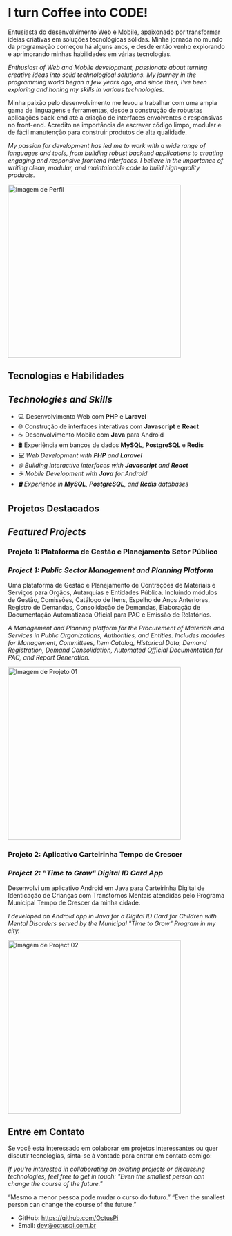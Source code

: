 # I turn Coffee into CODE!


Entusiasta do desenvolvimento Web e Mobile, apaixonado por transformar ideias criativas em soluções tecnológicas sólidas. Minha jornada no mundo da programação começou há alguns anos, e desde então venho explorando e aprimorando minhas habilidades em várias tecnologias.

_Enthusiast of Web and Mobile development, passionate about turning creative ideas into solid technological solutions. My journey in the programming world began a few years ago, and since then, I've been exploring and honing my skills in various technologies._

Minha paixão pelo desenvolvimento me levou a trabalhar com uma ampla gama de linguagens e ferramentas, desde a construção de robustas aplicações back-end até a criação de interfaces envolventes e responsivas no front-end. Acredito na importância de escrever código limpo, modular e de fácil manutenção para construir produtos de alta qualidade.

_My passion for development has led me to work with a wide range of languages and tools, from building robust backend applications to creating engaging and responsive frontend interfaces. I believe in the importance of writing clean, modular, and maintainable code to build high-quality products._


<img src="https://octuspi.com.br/gitprofile/CODE.png" alt="Imagem de Perfil" width="400" />

## Tecnologias e Habilidades
## _Technologies and Skills_

- 💻 Desenvolvimento Web com **PHP** e **Laravel**
- 🌐 Construção de interfaces interativas com **Javascript** e **React**
- ☕ Desenvolvimento Mobile com **Java** para Android
- 🛢️ Experiência em bancos de dados **MySQL**, **PostgreSQL** e **Redis**
- _💻 Web Development with **PHP** and **Laravel**_
- _🌐 Building interactive interfaces with **Javascript** and **React**_
- _☕ Mobile Development with **Java** for Android_
- _🛢️ Experience in **MySQL**, **PostgreSQL**, and **Redis** databases_

## Projetos Destacados
## _Featured Projects_

### Projeto 1: Plataforma de Gestão e Planejamento Setor Público
### _Project 1: Public Sector Management and Planning Platform_

Uma plataforma de Gestão e Planejamento de Contrações de Materiais e Serviços para Orgãos, Autarquias e Entidades Pública.
Incluindo módulos de Gestão, Comissões, Catálogo de Itens, Espelho de Anos Anteriores, Registro de Demandas, Consolidação de Demandas, Elaboração de Documentação Automatizada Oficial para PAC e Emissão de Relatórios.

_A Management and Planning platform for the Procurement of Materials and Services in Public Organizations, Authorities, and Entities. Includes modules for Management, Committees, Item Catalog, Historical Data, Demand Registration, Demand Consolidation, Automated Official Documentation for PAC, and Report Generation._

<img src="https://octuspi.com.br/gitprofile/project-01.png" alt="Imagem de Projeto 01" width="400" />


### Projeto 2: Aplicativo Carteirinha Tempo de Crescer
### _Project 2: "Time to Grow" Digital ID Card App_

Desenvolvi um aplicativo Android em Java para Carteirinha Digital de Identicação de Crianças com Transtornos Mentais atendidas pelo Programa Municipal Tempo de Crescer da minha cidade.

_I developed an Android app in Java for a Digital ID Card for Children with Mental Disorders served by the Municipal "Time to Grow" Program in my city._

<img src="https://octuspi.com.br/gitprofile/project-02.jpeg" alt="Imagem de Project 02" width="400" />

## Entre em Contato

Se você está interessado em colaborar em projetos interessantes ou quer discutir tecnologias, sinta-se à vontade para entrar em contato comigo:

_If you're interested in collaborating on exciting projects or discussing technologies, feel free to get in touch:
"Even the smallest person can change the course of the future."_

“Mesmo a menor pessoa pode mudar o curso do futuro.”
“Even the smallest person can change the course of the future.”

- GitHub: https://github.com/OctusPi
- Email: dev@octuspi.com.br

